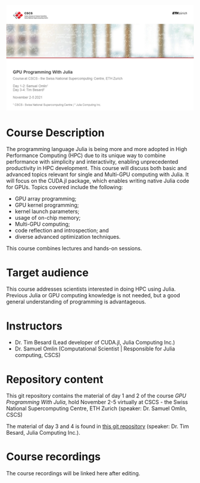 ![Course title page](course_titlepage.png)

# Course Description

The programming language Julia is being more and more adopted in High Performance Computing (HPC) due to its unique way to combine performance with simplicity and interactivity, enabling unprecedented productivity in HPC development. This course will discuss both basic and advanced topics relevant for single and Multi-GPU computing with Julia. It will focus on the CUDA.jl package, which enables writing native Julia code for GPUs. Topics covered include the following:

-    GPU array programming;
-    GPU kernel programming;
-    kernel launch parameters;
-    usage of on-chip memory;
-    Multi-GPU computing;
-    code reflection and introspection; and
-    diverse advanced optimization techniques.

This course combines lectures and hands-on sessions.

# Target audience

This course addresses scientists interested in doing HPC using Julia. Previous Julia or GPU computing knowledge is not needed, but a good general understanding of programming is advantageous.

# Instructors

- Dr. Tim Besard (Lead developer of CUDA.jl, Julia Computing Inc.)
- Dr. Samuel Omlin (Computational Scientist | Responsible for Julia computing, CSCS)

# Repository content

This git repository contains the material of day 1 and 2 of the course *GPU Programming With Julia*, hold November 2-5 virtually at CSCS - the Swiss National Supercomputing Centre, ETH Zurich (speaker: Dr. Samuel Omlin, CSCS)

The material of day 3 and 4 is found in [this git repository](https://github.com/maleadt/cscs_gpu_course/) (speaker: Dr. Tim Besard, Julia Computing Inc.).

# Course recordings
The course recordings will be linked here after editing.
